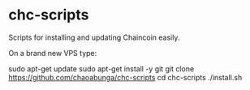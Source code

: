 # chc-scripts
Scripts for installing and updating Chaincoin easily.

On a brand new VPS type:

sudo apt-get update
sudo apt-get install -y git 
git clone https://github.com/chaoabunga/chc-scripts
cd chc-scripts
./install.sh
